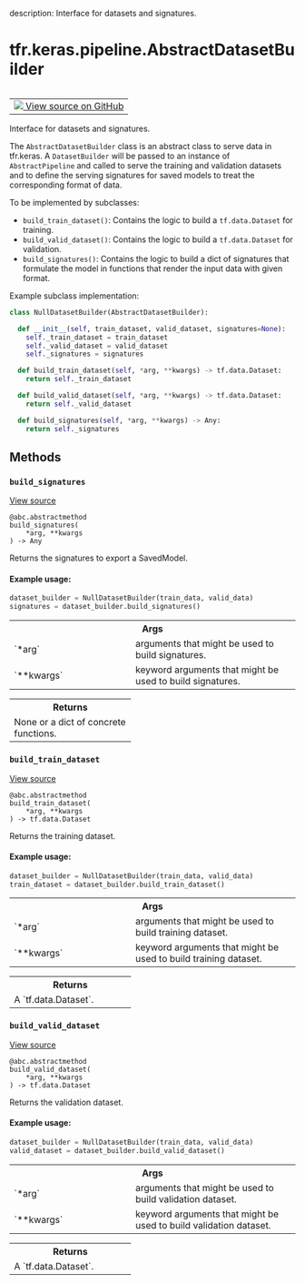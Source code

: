 description: Interface for datasets and signatures.

<div itemscope itemtype="http://developers.google.com/ReferenceObject">
<meta itemprop="name" content="tfr.keras.pipeline.AbstractDatasetBuilder" />
<meta itemprop="path" content="Stable" />
<meta itemprop="property" content="build_signatures"/>
<meta itemprop="property" content="build_train_dataset"/>
<meta itemprop="property" content="build_valid_dataset"/>
</div>

# tfr.keras.pipeline.AbstractDatasetBuilder

<!-- Insert buttons and diff -->

<table class="tfo-notebook-buttons tfo-api nocontent" align="left">
<td>
  <a target="_blank" href="https://github.com/tensorflow/ranking/tree/master/tensorflow_ranking/python/keras/pipeline.py#L146-L245">
    <img src="https://www.tensorflow.org/images/GitHub-Mark-32px.png" />
    View source on GitHub
  </a>
</td>
</table>

Interface for datasets and signatures.

<!-- Placeholder for "Used in" -->

The `AbstractDatasetBuilder` class is an abstract class to serve data in
tfr.keras. A `DatasetBuilder` will be passed to an instance of
`AbstractPipeline` and called to serve the training and validation datasets and
to define the serving signatures for saved models to treat the corresponding
format of data.

To be implemented by subclasses:

*   `build_train_dataset()`: Contains the logic to build a `tf.data.Dataset` for
    training.
*   `build_valid_dataset()`: Contains the logic to build a `tf.data.Dataset` for
    validation.
*   `build_signatures()`: Contains the logic to build a dict of signatures that
    formulate the model in functions that render the input data with given
    format.

Example subclass implementation:

```python
class NullDatasetBuilder(AbstractDatasetBuilder):

  def __init__(self, train_dataset, valid_dataset, signatures=None):
    self._train_dataset = train_dataset
    self._valid_dataset = valid_dataset
    self._signatures = signatures

  def build_train_dataset(self, *arg, **kwargs) -> tf.data.Dataset:
    return self._train_dataset

  def build_valid_dataset(self, *arg, **kwargs) -> tf.data.Dataset:
    return self._valid_dataset

  def build_signatures(self, *arg, **kwargs) -> Any:
    return self._signatures
```

## Methods

<h3 id="build_signatures"><code>build_signatures</code></h3>

<a target="_blank" href="https://github.com/tensorflow/ranking/tree/master/tensorflow_ranking/python/keras/pipeline.py#L227-L245">View
source</a>

<pre class="devsite-click-to-copy prettyprint lang-py tfo-signature-link">
<code>@abc.abstractmethod</code>
<code>build_signatures(
    *arg, **kwargs
) -> Any
</code></pre>

Returns the signatures to export a SavedModel.

#### Example usage:

```python
dataset_builder = NullDatasetBuilder(train_data, valid_data)
signatures = dataset_builder.build_signatures()
```

<!-- Tabular view -->
 <table class="responsive fixed orange">
<colgroup><col width="214px"><col></colgroup>
<tr><th colspan="2">Args</th></tr>

<tr>
<td>
`*arg`
</td>
<td>
arguments that might be used to build signatures.
</td>
</tr><tr>
<td>
`**kwargs`
</td>
<td>
keyword arguments that might be used to build signatures.
</td>
</tr>
</table>

<!-- Tabular view -->
 <table class="responsive fixed orange">
<colgroup><col width="214px"><col></colgroup>
<tr><th colspan="2">Returns</th></tr>
<tr class="alt">
<td colspan="2">
None or a dict of concrete functions.
</td>
</tr>

</table>

<h3 id="build_train_dataset"><code>build_train_dataset</code></h3>

<a target="_blank" href="https://github.com/tensorflow/ranking/tree/master/tensorflow_ranking/python/keras/pipeline.py#L186-L204">View
source</a>

<pre class="devsite-click-to-copy prettyprint lang-py tfo-signature-link">
<code>@abc.abstractmethod</code>
<code>build_train_dataset(
    *arg, **kwargs
) -> tf.data.Dataset
</code></pre>

Returns the training dataset.

#### Example usage:

```python
dataset_builder = NullDatasetBuilder(train_data, valid_data)
train_dataset = dataset_builder.build_train_dataset()
```

<!-- Tabular view -->
 <table class="responsive fixed orange">
<colgroup><col width="214px"><col></colgroup>
<tr><th colspan="2">Args</th></tr>

<tr>
<td>
`*arg`
</td>
<td>
arguments that might be used to build training dataset.
</td>
</tr><tr>
<td>
`**kwargs`
</td>
<td>
keyword arguments that might be used to build training dataset.
</td>
</tr>
</table>

<!-- Tabular view -->
 <table class="responsive fixed orange">
<colgroup><col width="214px"><col></colgroup>
<tr><th colspan="2">Returns</th></tr>
<tr class="alt">
<td colspan="2">
A `tf.data.Dataset`.
</td>
</tr>

</table>

<h3 id="build_valid_dataset"><code>build_valid_dataset</code></h3>

<a target="_blank" href="https://github.com/tensorflow/ranking/tree/master/tensorflow_ranking/python/keras/pipeline.py#L206-L225">View
source</a>

<pre class="devsite-click-to-copy prettyprint lang-py tfo-signature-link">
<code>@abc.abstractmethod</code>
<code>build_valid_dataset(
    *arg, **kwargs
) -> tf.data.Dataset
</code></pre>

Returns the validation dataset.

#### Example usage:

```python
dataset_builder = NullDatasetBuilder(train_data, valid_data)
valid_dataset = dataset_builder.build_valid_dataset()
```

<!-- Tabular view -->
 <table class="responsive fixed orange">
<colgroup><col width="214px"><col></colgroup>
<tr><th colspan="2">Args</th></tr>

<tr>
<td>
`*arg`
</td>
<td>
arguments that might be used to build validation dataset.
</td>
</tr><tr>
<td>
`**kwargs`
</td>
<td>
keyword arguments that might be used to build validation
dataset.
</td>
</tr>
</table>

<!-- Tabular view -->
 <table class="responsive fixed orange">
<colgroup><col width="214px"><col></colgroup>
<tr><th colspan="2">Returns</th></tr>
<tr class="alt">
<td colspan="2">
A `tf.data.Dataset`.
</td>
</tr>

</table>
